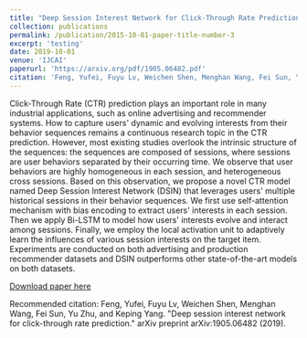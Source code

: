```yaml
---
title: "Deep Session Interest Network for Click-Through Rate Prediction"
collection: publications
permalink: /publication/2015-10-01-paper-title-number-3
excerpt: 'testing'
date: 2019-10-01
venue: 'IJCAI'
paperurl: 'https://arxiv.org/pdf/1905.06482.pdf'
citation: 'Feng, Yufei, Fuyu Lv, Weichen Shen, Menghan Wang, Fei Sun, Yu Zhu, and Keping Yang. &quot;Deep session interest network for click-through rate prediction.&quot; arXiv preprint arXiv:1905.06482 (2019).'
---
```

Click-Through Rate (CTR) prediction plays an important role in many industrial applications, such as online advertising and recommender systems. How to capture users' dynamic and evolving interests from their behavior sequences remains a continuous research topic in the CTR prediction. However, most existing studies overlook the intrinsic structure of the sequences: the sequences are composed of sessions, where sessions are user behaviors separated by their occurring time. We observe that user behaviors are highly homogeneous in each session, and heterogeneous cross sessions. Based on this observation, we propose a novel CTR model named Deep Session Interest Network (DSIN) that leverages users' multiple historical sessions in their behavior sequences. We first use self-attention mechanism with bias encoding to extract users' interests in each session. Then we apply Bi-LSTM to model how users' interests evolve and interact among sessions. Finally, we employ the local activation unit to adaptively learn the influences of various session interests on the target item. Experiments are conducted on both advertising and production recommender datasets and DSIN outperforms other state-of-the-art models on both datasets.

[Download paper here](https://arxiv.org/pdf/1905.06482.pdf)

Recommended citation: Feng, Yufei, Fuyu Lv, Weichen Shen, Menghan Wang, Fei Sun, Yu Zhu, and Keping Yang. "Deep session interest network for click-through rate prediction." arXiv preprint arXiv:1905.06482 (2019).